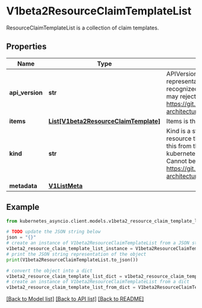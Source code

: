 # V1beta2ResourceClaimTemplateList

ResourceClaimTemplateList is a collection of claim templates.

## Properties

Name | Type | Description | Notes
------------ | ------------- | ------------- | -------------
**api_version** | **str** | APIVersion defines the versioned schema of this representation of an object. Servers should convert recognized schemas to the latest internal value, and may reject unrecognized values. More info: https://git.k8s.io/community/contributors/devel/sig-architecture/api-conventions.md#resources | [optional] 
**items** | [**List[V1beta2ResourceClaimTemplate]**](V1beta2ResourceClaimTemplate.md) | Items is the list of resource claim templates. | 
**kind** | **str** | Kind is a string value representing the REST resource this object represents. Servers may infer this from the endpoint the kubernetes_asyncio.client submits requests to. Cannot be updated. In CamelCase. More info: https://git.k8s.io/community/contributors/devel/sig-architecture/api-conventions.md#types-kinds | [optional] 
**metadata** | [**V1ListMeta**](V1ListMeta.md) |  | [optional] 

## Example

```python
from kubernetes_asyncio.client.models.v1beta2_resource_claim_template_list import V1beta2ResourceClaimTemplateList

# TODO update the JSON string below
json = "{}"
# create an instance of V1beta2ResourceClaimTemplateList from a JSON string
v1beta2_resource_claim_template_list_instance = V1beta2ResourceClaimTemplateList.from_json(json)
# print the JSON string representation of the object
print(V1beta2ResourceClaimTemplateList.to_json())

# convert the object into a dict
v1beta2_resource_claim_template_list_dict = v1beta2_resource_claim_template_list_instance.to_dict()
# create an instance of V1beta2ResourceClaimTemplateList from a dict
v1beta2_resource_claim_template_list_from_dict = V1beta2ResourceClaimTemplateList.from_dict(v1beta2_resource_claim_template_list_dict)
```
[[Back to Model list]](../README.md#documentation-for-models) [[Back to API list]](../README.md#documentation-for-api-endpoints) [[Back to README]](../README.md)


